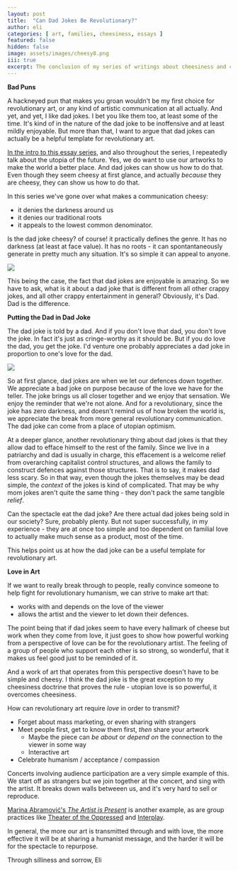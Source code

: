 ```yaml
---
layout: post
title:  "Can Dad Jokes Be Revolutionary?"
author: eli
categories: [ art, families, cheesiness, essays ]
featured: false
hidden: false
image: assets/images/cheesy8.png
iii: true
excerpt: The conclusion of my series of writings about cheesiness and communication
---
```


**Bad Puns**

A hackneyed pun that makes you groan wouldn't be my first choice for revolutionary art, or any kind of artistic communication at all actually.
And yet, and yet, I like dad jokes. I bet you like them too, at least some of the time. It's kind of in the nature of the dad joke to be inoffensive and at least mildly enjoyable. But more than that, I want to argue that dad jokes can actually be a helpful template for revolutionary art.

[In the intro to this essay series](https://elialbert.com/blog/cheesiness1), and also throughout the series, I repeatedly talk about the utopia of the future. Yes, we do want to use our artworks to make the world a better place. And dad jokes can show us how to do that. Even though they seem cheesy at first glance, and actually _because_ they are cheesy, they can show us how to do that.

In this series we've gone over what makes a communication cheesy:
- it denies the darkness around us
- it denies our traditional roots
- it appeals to the lowest common denominator.

Is the dad joke cheesy? of course! it practically defines the genre. It has no darkness (at least at face value). It has no roots - it can spontantaneously generate in pretty much any situation. It's so simple it can appeal to anyone.

![]({{site.baseurl}}/assets/images/cheesy10.png)

This being the case, the fact that dad jokes are enjoyable is amazing. So we have to ask, what is it about a dad joke that is different from all other crappy jokes, and all other crappy entertainment in general?
Obviously, it's Dad. Dad is the difference.

**Putting the Dad in Dad Joke**

The dad joke is told by a dad. And if you don't love that dad, you don't love the joke. In fact it's just as cringe-worthy as it should be. But if you do love the dad, you get the joke. I'd venture one probably appreciates a dad joke in proportion to one's love for the dad.

![]({{site.baseurl}}/assets/images/cheesy9.jpg)

So at first glance, dad jokes are when we let our defences down together. We appreciate a bad joke on purpose because of the love we have for the teller. The joke brings us all closer together and we enjoy that sensation. We enjoy the reminder that we're not alone. And for a revolutionary, since the joke has zero darkness, and doesn't remind us of how broken the world is, we appreciate the break from more general revolutionary communication. The dad joke can come from a place of utopian optimism.

At a deeper glance, another revolutionary thing about dad jokes is that they allow dad to efface himself to the rest of the family. Since we live in a patriarchy and dad is usually in charge, this effacement is a welcome relief from overarching capitalist control structures, and  allows the family to construct defences against those structures. That is to say, it makes dad less scary. So in that way, even though the jokes themselves may be dead simple, the _context_ of the jokes is kind of complicated. That may be why mom jokes aren't quite the same thing - they don't pack the same tangible _relief_.

Can the spectacle eat the dad joke? Are there actual dad jokes being sold in our society? Sure, probably plenty. But not super successfully, in my experience - they are at once too simple and too dependent on familial love to actually make much sense as a product, most of the time.

This helps point us at how the dad joke can be a useful template for revolutionary art.

**Love in Art**

If we want to really break through to people, really convince someone to help fight for revolutionary humanism, we can strive to make art that:
- works with and depends on the love of the viewer
- allows the artist and the viewer to let down their defences.

The point being that if dad jokes seem to have every hallmark of cheese but work when they come from love, it just goes to show how powerful working from a perspective of love can be for the revolutionary artist. The feeling of a group of people who support each other is so strong, so wonderful, that it makes us feel good just to be reminded of it.

And a work of art that operates from this perspective doesn't have to be simple and cheesy. I think the dad joke is the great exception to my cheesiness doctrine that proves the rule - utopian love is so powerful, it overcomes cheesiness.

How can revolutionary art require _love_ in order to transmit?
- Forget about mass marketing, or even sharing with strangers
- Meet people first, get to know them first, _then_ share your artwork
  - Maybe the piece can _be about_ or _depend on_ the connection to the viewer in some way
  - Interactive art
- Celebrate humanism / acceptance / compassion

Concerts involving audience participation are a very simple example of this. We start off as strangers but we join together at the concert, and sing with the artist. It breaks down walls betweeen us, and it's very hard to sell or reproduce.

[Marina Abramović's _The Artist is Present_](https://www.moma.org/learn/moma_learning/marina-abramovic-marina-abramovic-the-artist-is-present-2010/) is another example, as are group practices like [Theater of the Oppressed](https://beautifultrouble.org/theory/theater-of-the-oppressed/) and [Interplay](http://www.interplay.org/).

In general, the more our art is transmitted through and with love, the more effective it will be at sharing a humanist message, and the harder it will be for the spectacle to repurpose.

Through silliness and sorrow,
Eli
